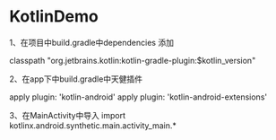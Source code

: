 # KotlinDemo


1、在项目中build.gradle中dependencies 添加

  classpath "org.jetbrains.kotlin:kotlin-gradle-plugin:$kotlin_version"
  
2、在app下中build.gradle中天健插件


  apply plugin: 'kotlin-android'
  apply plugin: 'kotlin-android-extensions'
  
3、在MainActivity中导入 
  import kotlinx.android.synthetic.main.activity_main.*
  
